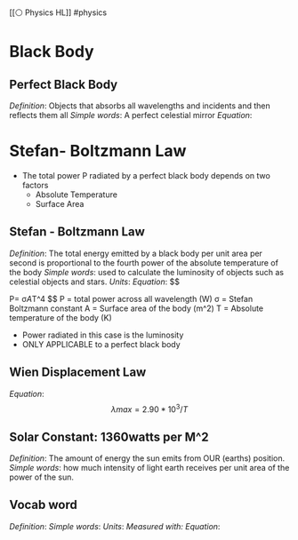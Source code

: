 [[⚪ Physics HL]] #physics 

# Black Body 

## Perfect Black Body 
*Definition*: Objects that absorbs all wavelengths and incidents and then reflects them all 
*Simple words*: A perfect celestial mirror
*Equation*: 




# Stefan- Boltzmann Law

- The total power P radiated by a perfect black body depends on two factors 
	- Absolute Temperature
	- Surface Area 

## Stefan - Boltzmann Law
*Definition*: The total energy emitted by a black body per unit area per second is proportional to the fourth power of the absolute temperature of the body 
*Simple words*: used to calculate the luminosity of objects such as celestial objects and stars. 
*Units*: 
*Equation*: $$

P= σ*A*T^4
$$
P = total power across all wavelength (W)
σ = Stefan Boltzmann constant 
A = Surface area of the body (m^2)
T = Absolute temperature of the body (K)

- Power radiated in this case is the luminosity 
- ONLY APPLICABLE to a perfect black body 

## Wien Displacement Law 
*Equation*: $$
λmax= 2.90*10^{3} / T
$$


## Solar Constant: 1360watts per M^2 
*Definition*: The amount of energy the sun emits from OUR (earths) position. 
*Simple words*: how much intensity of light earth receives per unit area of the power of the sun.




## Vocab word 
*Definition*:
*Simple words*: 
*Units*: 
*Measured with:* 
*Equation*: 